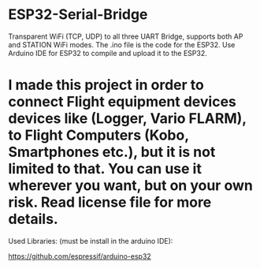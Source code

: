# ESP32-Serial-Bridge

Transparent WiFi (TCP, UDP) to all three UART Bridge, supports both AP and STATION WiFi modes. The .ino file is the code for the ESP32. Use Arduino IDE for ESP32 to compile and upload it to the ESP32.

I made this project in order to connect Flight equipment devices devices like (Logger, Vario FLARM), to Flight Computers (Kobo, Smartphones etc.),  but it is not limited to that. You can use it wherever you want, but on your own risk. Read license file for more details.
==============================================================================================

Used Libraries: (must be install in the arduino IDE):

https://github.com/espressif/arduino-esp32
